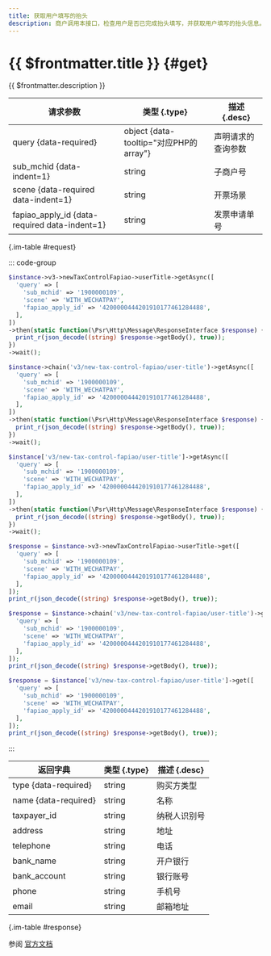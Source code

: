 ```yaml
---
title: 获取用户填写的抬头
description: 商户调用本接口，检查用户是否已完成抬头填写，并获取用户填写的抬头信息。在微信支付场景下，若该笔订单在下单时指定在支付凭证上展示开票入口，则也可以调用本接口查询用户填写的抬头。
---
```


# {{ $frontmatter.title }} {#get}

{{ $frontmatter.description }}

| 请求参数 | 类型 {.type} | 描述 {.desc}
| --- | --- | ---
| query {data-required} | object {data-tooltip="对应PHP的array"} | 声明请求的查询参数
| sub_mchid {data-indent=1} | string | 子商户号
| scene {data-required data-indent=1} | string | 开票场景
| fapiao_apply_id {data-required data-indent=1} | string | 发票申请单号

{.im-table #request}

::: code-group

```php [异步纯链式]
$instance->v3->newTaxControlFapiao->userTitle->getAsync([
  'query' => [
    'sub_mchid' => '1900000109',
    'scene' => 'WITH_WECHATPAY',
    'fapiao_apply_id' => '4200000444201910177461284488',
  ],
])
->then(static function(\Psr\Http\Message\ResponseInterface $response) {
  print_r(json_decode((string) $response->getBody(), true));
})
->wait();
```

```php [异步声明式]
$instance->chain('v3/new-tax-control-fapiao/user-title')->getAsync([
  'query' => [
    'sub_mchid' => '1900000109',
    'scene' => 'WITH_WECHATPAY',
    'fapiao_apply_id' => '4200000444201910177461284488',
  ],
])
->then(static function(\Psr\Http\Message\ResponseInterface $response) {
  print_r(json_decode((string) $response->getBody(), true));
})
->wait();
```

```php [异步属性式]
$instance['v3/new-tax-control-fapiao/user-title']->getAsync([
  'query' => [
    'sub_mchid' => '1900000109',
    'scene' => 'WITH_WECHATPAY',
    'fapiao_apply_id' => '4200000444201910177461284488',
  ],
])
->then(static function(\Psr\Http\Message\ResponseInterface $response) {
  print_r(json_decode((string) $response->getBody(), true));
})
->wait();
```

```php [同步纯链式]
$response = $instance->v3->newTaxControlFapiao->userTitle->get([
  'query' => [
    'sub_mchid' => '1900000109',
    'scene' => 'WITH_WECHATPAY',
    'fapiao_apply_id' => '4200000444201910177461284488',
  ],
]);
print_r(json_decode((string) $response->getBody(), true));
```

```php [同步声明式]
$response = $instance->chain('v3/new-tax-control-fapiao/user-title')->get([
  'query' => [
    'sub_mchid' => '1900000109',
    'scene' => 'WITH_WECHATPAY',
    'fapiao_apply_id' => '4200000444201910177461284488',
  ],
]);
print_r(json_decode((string) $response->getBody(), true));
```

```php [同步属性式]
$response = $instance['v3/new-tax-control-fapiao/user-title']->get([
  'query' => [
    'sub_mchid' => '1900000109',
    'scene' => 'WITH_WECHATPAY',
    'fapiao_apply_id' => '4200000444201910177461284488',
  ],
]);
print_r(json_decode((string) $response->getBody(), true));
```

:::

| 返回字典 | 类型 {.type} | 描述 {.desc}
| --- | --- | ---
| type {data-required} | string | 购买方类型
| name {data-required} | string | 名称
| taxpayer_id | string | 纳税人识别号
| address | string | 地址
| telephone | string | 电话
| bank_name | string | 开户银行
| bank_account | string | 银行账号
| phone | string | 手机号
| email | string | 邮箱地址

{.im-table #response}

参阅 [官方文档](https://pay.weixin.qq.com/wiki/doc/apiv3/wxpay/new-tax-control-fapiao/chapter3_6.shtml)
